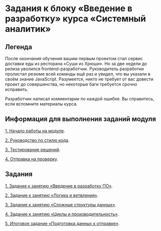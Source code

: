 # Задания к блоку «Введение в разработку» курса «Системный аналитик»

## Легенда

После окончания обучения вашим первым проектом стал сервис доставки еды из ресторана «Суши из Хрюши». Но за две недели до релиза уволился frontend-разработчик. Руководитель разработки пролистал резюме всей команды ещё раз и увидел, что вы указали в своём знание JavaScript. Разумеется, никто не требует от вас довести проект до совершенства, но некоторые баги требуется срочно исправить. 

Разработчик написал комментарии по каждой ошибке. Вы справитесь, если вспомните материалы курса. 

## Информация для выполнения заданий модуля

[1. Начало работы на модуле](before.md).

[2. Руководство по стилю кода](styleguide.md).

[3. Тестирование решений](test.md).

[4. Отправка на проверку](after.md).

## Задания

[1. Задание к занятию «Введение в разработку ПО»](task_1/readme.md).

[2. Задание к занятию «Логика и ветвления»](task_2/readme.md).

[3. Задание к занятию «Сложные структуры данных»](task_3/readme.md).

[4. Задание к занятию «Циклы и производительность»](task_4/readme.md).

[5. Итоговое задание «Подготовка данных к отправке»](task_final/readme.md).
